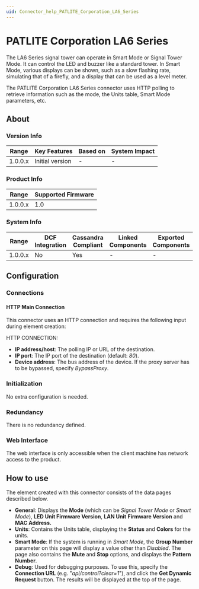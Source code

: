 ```yaml
---
uid: Connector_help_PATLITE_Corporation_LA6_Series
---
```


# PATLITE Corporation LA6 Series

The LA6 Series signal tower can operate in Smart Mode or Signal Tower Mode. It can control the LED and buzzer like a standard tower. In Smart Mode, various displays can be shown, such as a slow flashing rate, simulating that of a firefly, and a display that can be used as a level meter.

The PATLITE Corporation LA6 Series connector uses HTTP polling to retrieve information such as the mode, the Units table, Smart Mode parameters, etc.

## About

### Version Info

| **Range** | **Key Features** | **Based on** | **System Impact** |
|-----------|------------------|--------------|-------------------|
| 1.0.0.x   | Initial version  | \-           | \-                |

### Product Info

| Range     | Supported Firmware     |
|-----------|------------------------|
| 1.0.0.x   | 1.0                    |

### System Info

| Range     | DCF Integration     | Cassandra Compliant     | Linked Components     | Exported Components     |
|-----------|---------------------|-------------------------|-----------------------|-------------------------|
| 1.0.0.x   | No                  | Yes                     | \-                    | \-                      |

## Configuration

### Connections

#### HTTP Main Connection

This connector uses an HTTP connection and requires the following input during element creation:

HTTP CONNECTION:

- **IP address/host**: The polling IP or URL of the destination.
- **IP port**: The IP port of the destination (default: *80*).
- **Device address**: The bus address of the device. If the proxy server has to be bypassed, specify *BypassProxy*.

### Initialization

No extra configuration is needed.

### Redundancy

There is no redundancy defined.

### Web Interface

The web interface is only accessible when the client machine has network access to the product.

## How to use

The element created with this connector consists of the data pages described below.

- **General**: Displays the **Mode** (which can be *Signal Tower Mode* or *Smart Mode*), **LED Unit Firmware Version**, **LAN Unit** **Firmware Version** and **MAC Address.**
- **Units**: Contains the Units table, displaying the **Status** and **Colors** for the units.
- **Smart Mode**: If the system is running in *Smart Mode*, the **Group Number** parameter on this page will display a value other than *Disabled*. The page also contains the **Mute** and **Stop** options, and displays the **Pattern Number**.
- **Debug**: Used for debugging purposes. To use this, specify the **Connection URL** (e.g. "*api/control?clear=1*"), and click the **Get Dynamic Request** button. The results will be displayed at the top of the page.
